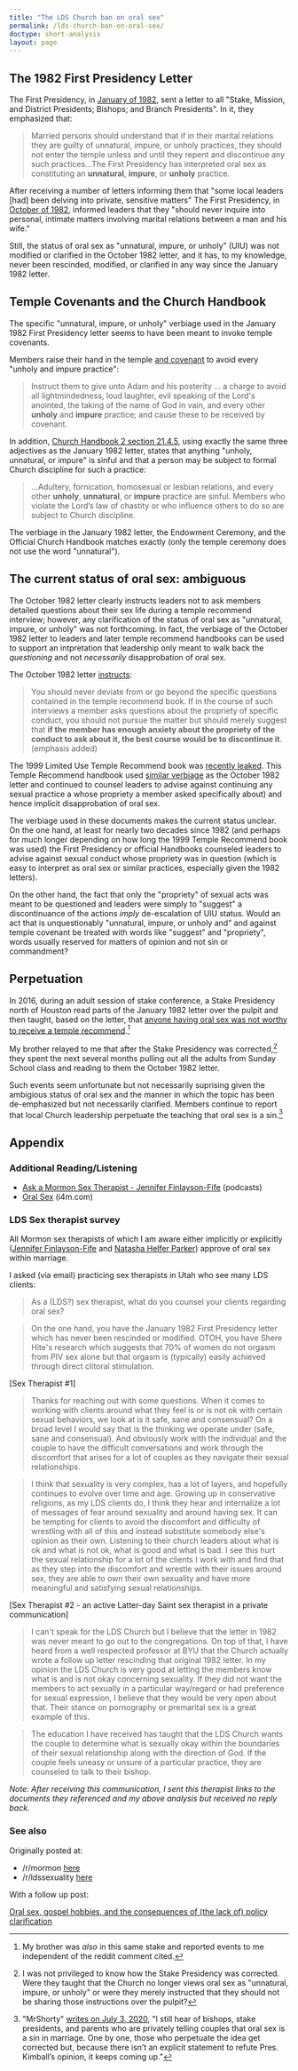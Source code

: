 ```yaml
---
title: "The LDS Church ban on oral sex"
permalink: /lds-church-ban-on-oral-sex/
doctype: short-analysis
layout: page
---
```


## The 1982 First Presidency Letter

The First Presidency, in [January of 1982](https://imgur.com/a/ME6ST), sent a letter to all "Stake, Mission, and District Presidents; Bishops; and Branch Presidents".  In it, they emphasized that:

> Married persons should understand that if in their marital relations they are guilty of unnatural, impure, or unholy practices, they should not enter the temple unless and until they repent and discontinue any such practices...The First Presidency has interpreted oral sex as constituting an **unnatural**, **impure**, or **unholy** practice.

After receiving a number of letters informing them that "some local leaders [had] been delving into private, sensitive matters" The First Presidency, in [October of 1982](https://i.imgur.com/78QojGz.png), informed leaders that they "should never inquire into personal, intimate matters involving marital relations between a man and his wife."   

Still, the status of oral sex as "unnatural, impure, or unholy" (UIU) was not modified or clarified in the October 1982 letter, and it has, to my knowledge, never been rescinded, modified, or clarified in any way since the January 1982 letter.

## Temple Covenants and the Church Handbook

The specific "unnatural, impure, or unholy" verbiage used in the January 1982 First Presidency letter seems to have been meant to invoke temple covenants.

Members raise their hand in the temple [and covenant](http://www.ldsendowment.org/telestial.html) to avoid every "unholy and impure practice":

> Instruct them to give unto Adam and his posterity ... a charge to avoid all lightmindedness, loud laughter, evil speaking of the Lord's anointed, the taking of the name of God in vain, and every other **unholy** and **impure** practice; and cause these to be received by covenant.

In addition, [Church Handbook 2 section 21.4.5](https://www.lds.org/handbook/handbook-2-administering-the-church/selected-church-policies?lang=eng#214), using exactly the same three adjectives as the January 1982 letter, states that anything "unholy, unnatural, or impure" is sinful and that a person may be subject to formal Church discipline for such a practice:

> ...Adultery, fornication, homosexual or lesbian relations, and every other **unholy**, **unnatural**, or **impure** practice are sinful.  Members who violate the Lord’s law of chastity or who influence others to do so are subject to Church discipline.

The verbiage in the January 1982 letter, the Endowment Ceremony, and the Official Church Handbook matches exactly (only the temple ceremony does not use the word "unnatural").

## The current status of oral sex: ambiguous

The October 1982 letter clearly instructs leaders not to ask members detailed questions about their sex life during a temple recommend interview; however, any clarification of the status of oral sex as "unnatural, impure, or unholy" was not forthcoming.  In fact, the verbiage of the October 1982 letter to leaders and later temple recommend handbooks can be used to support an intpretation that leadership only meant to walk back the *questioning* and not *necessarily* disapprobation of oral sex.

The October 1982 letter [instructs](https://i.imgur.com/78QojGz.png):

> You should never deviate from or go beyond the specific questions contained in the temple recommend book.  If in the course of such interviews a member asks questions about the propriety of specific conduct, you should not pursue the matter but should merely suggest that **if the member has enough anxiety about the propriety of the conduct to ask about it, the best course would be to discontinue it**. (emphasis added)

The 1999 Limited Use Temple Recommend book was [recently leaked](https://mormonleaks.io/wiki/index.php?title=File:Book_3_Limited-Use_Recommend-1999-06.pdf).  This Temple Recommend handbook used [similar verbiage](https://i.imgur.com/bjGeVEF.jpg) as the October 1982 letter and continued to counsel leaders to advise against continuing any sexual practice a whose propriety a member asked specifically about) and hence implicit disapprobation of oral sex.

The verbiage used in these documents makes the current status unclear.  On the one hand, at least for nearly two decades since 1982 (and perhaps for much longer depending on how long the 1999 Temple Recommend book was used) the First Presidency or official Handbooks counseled leaders to advise against sexual conduct whose propriety was in question (which is easy to interpret as oral sex or similar practices, especially given the 1982 letters).

On the other hand, the fact that only the "propriety" of sexual acts was meant to be questioned and leaders were simply to "suggest" a discontinuance of the actions *imply* de-escalation of UIU status.  Would an act that is unquestionably "unnatural, impure, or unholy and" and against temple covenant be treated with words like "suggest" and "propriety", words usually reserved for matters of opinion and not sin or commandment?

## Perpetuation

In 2016, during an adult session of stake conference, a Stake Presidency north of Houston read parts of the January 1982 letter over the pulpit and then taught, based on the letter, that [anyone having oral sex was not worthy to receive a temple recommend](https://www.reddit.com/r/exmormon/comments/4fiypd/just_lost_at_roulette_sp_counselor_in_stake/).[^confirmation]

My brother relayed to me that after the Stake Presidency was corrected,[^unclear] they spent the next several months pulling out all the adults from Sunday School class and reading to them the October 1982 letter.

Such events seem unfortunate but not necessarily suprising given the ambigious status of oral sex and the manner in which the topic has been de-emphasized but not necessarily clarified.  Members continue to report that local Church leadership perpetuate the teaching that oral sex is a sin.[^stillhearofbishops]

## Appendix

### Additional Reading/Listening

* [Ask a Mormon Sex Therapist - Jennifer Finlayson-Fife](http://rationalfaiths.com/category/podcast/ask-the-mormon-sex-therapist/) (podcasts)
* [Oral Sex](https://web.archive.org/web/20170110103225/http://www.i4m.com:80/think/sexuality/mormon_oral_sex.htm) (i4m.com)

### LDS Sex therapist survey

All Mormon sex therapists of which I am aware either implicitly or explicitly ([Jennifer Finlayson-Fife](http://www.finlayson-fife.com/) and [Natasha Helfer Parker](http://www.natashaparker.org/)) approve of oral sex within marriage.

I asked (via email) practicing sex therapists in Utah who see many LDS clients:

> As a (LDS?) sex therapist, what do you counsel your clients regarding oral sex?

> On the one hand, you have the January 1982 First Presidency letter which has never been rescinded or modified.  OTOH, you have Shere Hite's research which suggests that 70% of women do not orgasm from PIV sex alone but that orgasm is (typically) easily achieved through direct clitoral stimulation.

[Sex Therapist #1]

> Thanks for reaching out with some questions.  When it comes to working with clients around what they feel is or is not ok with certain sexual behaviors, we look at is it safe, sane and consensual?  On a broad level I would say that is the thinking we operate under (safe, sane and consensual).  And obviously  work with the individual and the couple to have the difficult conversations and work through the discomfort that arises for a lot of couples as they navigate their sexual relationships.

> I think that sexuality is very complex, has a lot of layers, and hopefully continues to evolve over time and age.  Growing up in conservative religions, as my LDS clients do, I think they hear and internalize a lot of messages of fear around sexuality and around having sex.  It can be tempting for clients to avoid the discomfort and difficulty of wrestling with all of this and instead substitute somebody else's opinion as their own.  Listening to their church leaders about what is ok and what is not ok, what is good and what is bad.  I see this hurt the sexual relationship for a lot of the clients I work with and find that as they step into the discomfort and wrestle with their issues around sex, they are able to own their own sexuality and have more meaningful and satisfying sexual relationships.

[Sex Therapist #2 - an active Latter-day Saint sex therapist in a private communication]

> I can't speak for the LDS Church but I believe that the letter in 1982 was never meant to go out to the congregations. On top of that, I have heard from a well respected professor at BYU that the Church actually wrote a follow up letter rescinding that original 1982 letter. In my opinion the LDS Church is very good at letting the members know what is and is not okay concerning sexuality. If they did not want the members to act sexually in a particular way/regard or had preference for sexual expression, I believe that they would be very open about that. Their stance on pornography or premarital sex is a great example of this.

> The education I have received has taught that the LDS Church wants the couple to determine what is sexually okay within the boundaries of their sexual relationship along with the direction of God. If the couple feels uneasy or unsure of a particular practice, they are counseled to talk to their bishop.

*Note: After receiving this communication, I sent this therapist links to the documents they referenced and my above analysis but received no reply back.*

### See also

Originally posted at:

* /r/mormon [here](https://www.reddit.com/r/mormon/comments/5ln2o8/oral_sex_gospel_hobbies_and_the_consequences_of/)
* /r/ldssexuality [here](https://www.reddit.com/r/ldssexuality/comments/5lftrk/the_lds_church_ban_on_oral_sex/)

With a follow up post:

[Oral sex, gospel hobbies, and the consequences of (the lack of) policy clarification](https://www.reddit.com/r/mormon/comments/5ln2o8/oral_sex_gospel_hobbies_and_the_consequences_of/)

[^confirmation]: My brother was *also* in this same stake and reported events to me independent of the reddit comment cited.

[^unclear]: I was not privileged to know how the Stake Presidency was corrected.  Were they taught that the Church no longer views oral sex as "unnatural, impure, or unholy"  or were they merely instructed that they should not be sharing those instructions over the pulpit?

[^stillhearofbishops]: "MrShorty" [writes on July 3, 2020](https://web.archive.org/web/20200705000938/https://wheatandtares.org/2020/07/03/modus-operandi/), "I still hear of bishops, stake presidents, and parents who are privately telling couples that oral sex is a sin in marriage. One by one, those who perpetuate the idea get corrected but, because there isn’t an explicit statement to refute Pres. Kimball’s opinion, it keeps coming up."

